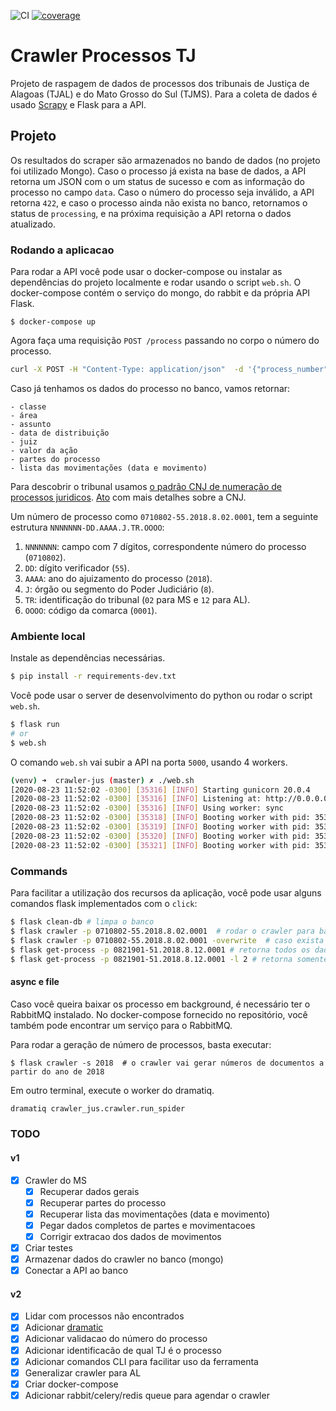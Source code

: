 ![CI](https://github.com/gabicavalcante/crawler-jus/workflows/CI/badge.svg)
[![coverage](https://codecov.io/gh/gabicavalcante/crawler-jus/branch/master/graph/badge.svg)](https://codecov.io/gh/gabicavalcante/crawler-jus)

# Crawler Processos TJ

Projeto de raspagem de dados de processos dos tribunais de Justiça de Alagoas (TJAL) e do Mato Grosso do Sul (TJMS).
Para a coleta de dados é usado [Scrapy](https://docs.scrapy.org/en/latest/) e Flask para a API. 

## Projeto

Os resultados do scraper são armazenados no bando de dados (no projeto foi utilizado Mongo). Caso o processo já exista na base de dados, a API retorna um JSON com o um status de sucesso e com as informação do processo no campo `data`. Caso o número do processo seja inválido, a API retorna `422`, e caso o processo ainda não exista no banco, retornamos o status de `processing`, e na próxima requisição a API retorna o dados atualizado. 

### Rodando a aplicacao

Para rodar a API você pode usar o docker-compose ou instalar as dependências do projeto localmente e rodar usando o script `web.sh`. O docker-compose contém o serviço do mongo, do rabbit e da própria API Flask.

```
$ docker-compose up
```

Agora faça uma requisição `POST /process` passando no corpo o número do processo. 

```bash
curl -X POST -H "Content-Type: application/json"  -d '{"process_number":"0821901-51.2018.8.12.0001"}'  http://0.0.0.0:5000/process
```

Caso já tenhamos os dados do processo no banco, vamos retornar:

```
- classe
- área
- assunto
- data de distribuição
- juiz
- valor da ação
- partes do processo
- lista das movimentações (data e movimento)
```

Para descobrir o tribunal usamos [o padrão CNJ de numeração de processos juridicos](https://www.cnj.jus.br/programas-e-acoes/numeracao-unica/). [Ato](https://atos.cnj.jus.br/atos/detalhar/atos-normativos?documento=119) com mais detalhes sobre a CNJ.

Um número de processo como `0710802-55.2018.8.02.0001`, tem a seguinte estrutura `NNNNNNN-DD.AAAA.J.TR.OOOO`:

1.  `NNNNNNN`: campo com 7 dígitos, correspondente número do processo (`0710802`).
2.  `DD`: dígito verificador (`55`).
3.  `AAAA`: ano do ajuizamento do processo (`2018`).
4.  `J`: órgão ou segmento do Poder Judiciário (`8`).
5.  `TR`: identificação do tribunal (`02` para MS e `12` para AL).
6.  `OOOO`: código da comarca (`0001`).


### Ambiente local

Instale as dependências necessárias.

```bash
$ pip install -r requirements-dev.txt
```

Você pode usar o server de desenvolvimento do python ou rodar o script `web.sh`.

```bash
$ flask run
# or
$ web.sh
```

O comando `web.sh` vai subir a API na porta `5000`, usando 4 workers.

```bash
(venv) ➜  crawler-jus (master) ✗ ./web.sh
[2020-08-23 11:52:02 -0300] [35316] [INFO] Starting gunicorn 20.0.4
[2020-08-23 11:52:02 -0300] [35316] [INFO] Listening at: http://0.0.0.0:5000 (35316)
[2020-08-23 11:52:02 -0300] [35316] [INFO] Using worker: sync
[2020-08-23 11:52:02 -0300] [35318] [INFO] Booting worker with pid: 35318
[2020-08-23 11:52:02 -0300] [35319] [INFO] Booting worker with pid: 35319
[2020-08-23 11:52:02 -0300] [35320] [INFO] Booting worker with pid: 35320
[2020-08-23 11:52:02 -0300] [35321] [INFO] Booting worker with pid: 35321
```

### Commands

Para facilitar a utilização dos recursos da aplicação, você pode usar alguns comandos flask implementados com o `click`:

```bash
$ flask clean-db # limpa o banco 
$ flask crawler -p 0710802-55.2018.8.02.0001  # rodar o crawler para baixar os dados do process 0710802-55.2018.8.02.0001, caso já exista registro o crawler não irá executar
$ flask crawler -p 0710802-55.2018.8.02.0001 -overwrite  # caso exista registro no banco, o crawler vai sobrescrever
$ flask get-process -p 0821901-51.2018.8.12.0001 # retorna todos os dados encontrados no banco para o processo 0821901-51.2018.8.12.0001
$ flask get-process -p 0821901-51.2018.8.12.0001 -l 2 # retorna somente os dados para segunda instância, caso queira da primeira, basta mandar com argumento 1
```
 


#### async e file

Caso você queira baixar os processo em background, é necessário ter o RabbitMQ instalado. No docker-compose fornecido no repositório, você também pode encontrar um serviço para o RabbitMQ. 

Para rodar a geração de número de processos, basta executar:
```
$ flask crawler -s 2018  # o crawler vai gerar números de documentos a partir do ano de 2018
```

Em outro terminal, execute o worker do dramatiq.
```bash
dramatiq crawler_jus.crawler.run_spider
```


### TODO

#### v1

- [x] Crawler do MS
  - [x] Recuperar dados gerais
  - [x] Recuperar partes do processo
  - [x] Recuperar lista das movimentações (data e movimento)
  - [x] Pegar dados completos de partes e movimentacoes
  - [x] Corrigir extracao dos dados de movimentos
- [x] Criar testes
- [x] Armazenar dados do crawler no banco (mongo)
- [x] Conectar a API ao banco

#### v2

- [x] Lidar com processos não encontrados
- [x] Adicionar [dramatic](https://dramatiq.io/guide.html#actors)
- [x] Adicionar validacao do número do processo
- [x] Adicionar identificacão de qual TJ é o processo
- [x] Adicionar comandos CLI para facilitar uso da ferramenta
- [x] Generalizar crawler para AL
- [x] Criar docker-compose
- [x] Adicionar rabbit/celery/redis queue para agendar o crawler
